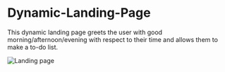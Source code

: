 # Dynamic-Landing-Page
This dynamic landing page greets the user with good morning/afternoon/evening with respect to their time and allows them to make a to-do list.

![Landing page](https://user-images.githubusercontent.com/94324724/159173476-3298909b-3ac9-4aae-8543-82d50911ed72.png)
